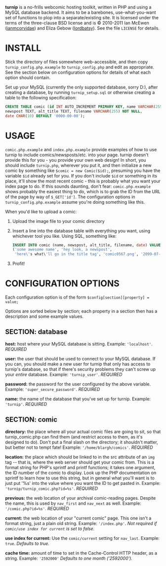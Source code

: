 **turnip** is a no-frills webcomic hosting toolkit, written in PHP and using a 
MySQL database backend. It aims to be a barebones, use-what-you-want set of 
functions to plop into a separate/existing site. It is licensed under the terms
of the three-clause BSD license and is © 2010-2011 Ian McEwen 
([ianmcorvidae](https://github.com/ianmcorvidae)) and Eliza Gebow 
([lordbatsy](https://github.com/lordbatsy)). See the file `LICENSE` for details.

INSTALL
=======
Stick the directory of files somewhere web-accessible, and then copy 
`turnip_config.php.example` to `turnip_config.php` and edit as appropriate. 
See the section below on configuration options for details of what each option 
should contain.

Set up your MySQL (currently the only supported database, sorry D:), after 
creating a database, by running `turnip_setup.sql` or otherwise creating a 
table to the following specification:

```sql
CREATE TABLE comic (id INT AUTO_INCREMENT PRIMARY KEY, name VARCHAR(255), 
newspost TEXT, alt_title TEXT, filename VARCHAR(255) NOT NULL, 
date CHAR(10) DEFAULT '0000-00-00');
```

USAGE
=====
`comic.php.example` and `index.php.example` provide examples of how to use 
turnip to include comics/newsposts/etc. into your page. turnip doesn't provide 
this for you - you provide your own web design! In short, you should include 
`turnip.php`, wherever you put it, and then initialize a new comic by something 
like `$comic = new Comic($id);`, presuming you have the variable `$id` already 
set for you. If you don't include `$id` or something in its place, it'll show 
the most recent comic - this is probably what you want your index page to do. 
If this sounds daunting, don't fear: `comic.php.example` shows probably the 
easiest thing to do, which is to grab the ID from the URL of the page by way of 
`$_GET['id']`. The configuration options in `turnip_config.php.example` assume 
you're doing something like this. 

When you'd like to upload a comic:

1. Upload the image file to your comic directory
2. Insert a line into the database table with everything you want, using 
   whichever tool you like. Using SQL, something like: 

    ```sql
    INSERT INTO comic (name, newspost, alt_title, filename, date) VALUES 
    ('some awesome name', 'hey look, a newspost', 
     'here\'s what\'ll go in the title tag', 'comic0567.png', '2099-07-18');
    ```
3. Profit!

CONFIGURATION OPTIONS
=====================
Each configuration option is of the form `$config[section][property] = value;`

Options are sorted below by section; each property in a section then has a 
description and some example values.

SECTION: database
-----------------

**host:** host where your MySQL database is sitting. 
Example: `'localhost'`. *REQUIRED*

**user:** the user that should be used to connect to your MySQL database. 
If you can, you should make a new user for turnip that only has access to 
turnip's database, so that if there's security problems they can't screw up 
your *entire* database. 
Example: `'turnip_user'`. *REQUIRED*

**password:** the password for the user configured by the above variable. 
Example: `'super_secure_password'`. *REQUIRED*

**name:** the name of the database that you've set up for turnip. 
Example: `'turnip'`. *REQUIRED*

SECTION: comic
--------------

**directory:** the place where all your actual comic files are going to sit, so 
that turnip_comic.php can find them (and restrict access to them, as it's 
designed to do). Don't put a final slash on the directory; it shouldn't matter, 
but better not to tempt fate! 
Example: `'/home/blargh/comics'`. *REQUIRED*

**location:** the place which should be linked to in the src attribute of an 
`img` tag -- that is, where the web server should get your comic from. 
This is a format string for PHP's sprintf and printf functions; it takes one 
argument, the ID number of the comic to display. Look up the PHP documentation
on sprintf to learn how to use this string, but in general what you'll want is 
to just put '%s' into the value where you want the ID to get pasted in. 
Example: `'turnip/turnip_comic.php?id=%s'`. *REQUIRED*

**previous:** the web location of your archival comic-reading pages. 
Despite the name, this is used by `nav_first` and `nav_next` as well. 
Example: `'/comic.php?id=%s'`. *REQUIRED*

**current:** the web location of your "current comic" page. 
This one isn't a format string, just a plain old string. 
Example: `'/index.php'`. 
*Not required if `comic/use index for current` is set to false.*

**use index for current:** Use the `comic/current` setting for `nav_last`. 
Example: `true`.
*Defaults to true.*

**cache time:** amount of time to set in the Cache-Control HTTP header, 
as a string. 
Example: `'2592000'`
*Defaults to one month ('2592000').*
